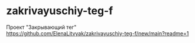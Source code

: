 # zakrivayuschiy-teg-f
Проект "Закрывающий тег"
https://github.com/ElenaLitvyak/zakrivayuschiy-teg-f/new/main?readme=1
